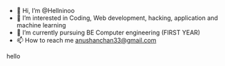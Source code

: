 - 👋 Hi, I’m @Hellninoo 
- 👀 I’m interested in Coding, Web development, hacking, application and machine learning
- 🌱 I’m currently pursuing BE Computer engineering (FIRST YEAR)
- 📫 How to reach me anushanchan33@gmail.com 


hello 